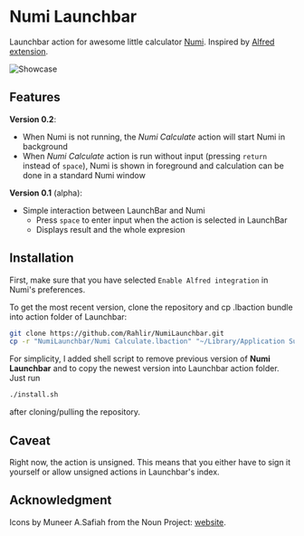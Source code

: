 # Numi Launchbar

Launchbar action for awesome little calculator [Numi](https://numi.io/). Inspired by
[Alfred extension](https://github.com/nikolaeu/Numi-extensions).

![Showcase](https://rahlir.github.io/Assets/showcase.gif)

## Features

**Version 0.2**:
* When Numi is not running, the *Numi Calculate* action will start Numi in background
* When *Numi Calculate* action is run without input (pressing `return` instead of
`space`), Numi is shown in foreground and calculation can be done in a standard
Numi window

**Version 0.1** (alpha):
* 	Simple interaction between LaunchBar and Numi
	* 	Press `space` to enter input when the action is selected in LaunchBar
	* 	Displays result and the whole expresion

## Installation

First, make sure that you have selected `Enable Alfred integration` in Numi's
preferences.

To get the most recent version, clone the repository and cp .lbaction bundle
into action folder of Launchbar: 
```bash 
git clone https://github.com/Rahlir/NumiLaunchbar.git 
cp -r "NumiLaunchbar/Numi Calculate.lbaction" "~/Library/Application Support/LaunchBar/Actions/"
```

For simplicity, I added shell script to remove previous version of **Numi
Launchbar** and to copy the newest version into Launchbar action folder. Just
run 
```bash 
./install.sh
```
after cloning/pulling the repository.

## Caveat 

Right now, the action is unsigned. This means that you either have to sign it
yourself or allow unsigned actions in Launchbar's index.

## Acknowledgment

Icons by Muneer A.Safiah from the Noun Project: [website](https://thenounproject.com/mabusafiah/).
